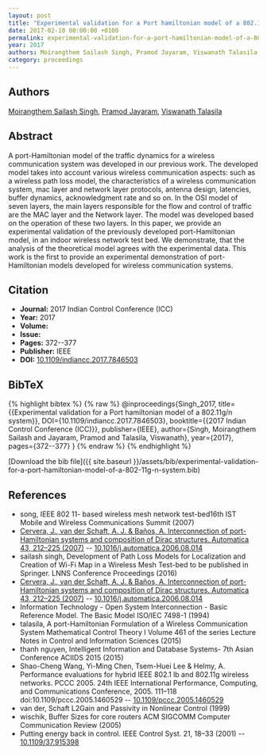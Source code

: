 ```yaml
---
layout: post
title: "Experimental validation for a Port hamiltonian model of a 802.11g/n system"
date: 2017-02-10 00:00:00 +0100
permalink: experimental-validation-for-a-port-hamiltonian-model-of-a-802-11g-n-system
year: 2017
authors: Moirangthem Sailash Singh, Pramod Jayaram, Viswanath Talasila
category: proceedings
---
```

 
## Authors
[Moirangthem Sailash Singh](authors/moirangthem-sailash-singh), [Pramod Jayaram](authors/pramod-jayaram), [Viswanath Talasila](authors/viswanath-talasila)
 
## Abstract
A port-Hamiltonian model of the traffic dynamics for a wireless communication system was developed in our previous work. The developed model takes into account various wireless communication aspects: such as a wireless path loss model, the characteristics of a wireless communication system, mac layer and network layer protocols, antenna design, latencies, buffer dynamics, acknowledgment rate and so on. In the OSI model of seven layers, the main layers responsible for the flow and control of traffic are the MAC layer and the Network layer. The model was developed based on the operation of these two layers. In this paper, we provide an experimental validation of the previously developed port-Hamiltonian model, in an indoor wireless network test bed. We demonstrate, that the analysis of the theoretical model agrees with the experimental data. This work is the first to provide an experimental demonstration of port-Hamiltonian models developed for wireless communication systems.
 
## Citation
- **Journal:** 2017 Indian Control Conference (ICC)
- **Year:** 2017
- **Volume:** 
- **Issue:** 
- **Pages:** 372--377
- **Publisher:** IEEE
- **DOI:** [10.1109/indiancc.2017.7846503](https://doi.org/10.1109/indiancc.2017.7846503)
 
## BibTeX
{% highlight bibtex %}
{% raw %}
@inproceedings{Singh_2017,
  title={{Experimental validation for a Port hamiltonian model of a 802.11g/n system}},
  DOI={10.1109/indiancc.2017.7846503},
  booktitle={{2017 Indian Control Conference (ICC)}},
  publisher={IEEE},
  author={Singh, Moirangthem Sailash and Jayaram, Pramod and Talasila, Viswanath},
  year={2017},
  pages={372--377}
}
{% endraw %}
{% endhighlight %}
 
[Download the bib file]({{ site.baseurl }}/assets/bib/experimental-validation-for-a-port-hamiltonian-model-of-a-802-11g-n-system.bib)
 
## References
- song, IEEE 802 11- based wireless mesh network test-bed16th IST Mobile and Wireless Communications Summit (2007)
- [Cervera, J., van der Schaft, A. J. & Baños, A. Interconnection of port-Hamiltonian systems and composition of Dirac structures. Automatica 43, 212–225 (2007)](interconnection-of-port-hamiltonian-systems-and-composition-of-dirac-structures) -- [10.1016/j.automatica.2006.08.014](https://doi.org/10.1016/j.automatica.2006.08.014)
- sailash singh, Development of Path Loss Models for Localization and Creation of Wi-Fi Map in a Wireless Mesh Test-bed to be published in Springer. LNNS Conference Proceedings (2016)
- [Cervera, J., van der Schaft, A. J. & Baños, A. Interconnection of port-Hamiltonian systems and composition of Dirac structures. Automatica 43, 212–225 (2007)](interconnection-of-port-hamiltonian-systems-and-composition-of-dirac-structures) -- [10.1016/j.automatica.2006.08.014](https://doi.org/10.1016/j.automatica.2006.08.014)
- Information Technology - Open System Interconnection - Basic Reference Model. The Basic Model ISO/IEC 7498-1 (1994)
- talasila, A port-Hamiltonian Formulation of a Wireless Communication System Mathematical Control Theory I Volume 461 of the series Lecture Notes in Control and Information Sciences (2015)
- thanh nguyen, Intelligent Information and Database Systems- 7th Asian Conference ACIIDS 2015 (2015)
- Shao-Cheng Wang, Yi-Ming Chen, Tsem-Huei Lee & Helmy, A. Performance evaluations for hybrid IEEE 802.1 lb and 802.11g wireless networks. PCCC 2005. 24th IEEE International Performance, Computing, and Communications Conference, 2005. 111–118 doi:10.1109/pccc.2005.1460529 -- [10.1109/pccc.2005.1460529](https://doi.org/10.1109/pccc.2005.1460529)
- van der, Schaft L2Gain and Passivity in Nonlinear Control (1999)
- wischik, Buffer Sizes for core routers ACM SIGCOMM Computer Communication Review (2005)
- Putting energy back in control. IEEE Control Syst. 21, 18–33 (2001) -- [10.1109/37.915398](https://doi.org/10.1109/37.915398)

